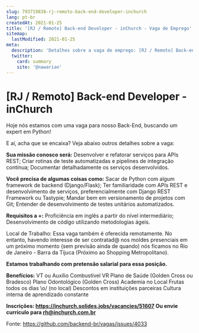 ```yaml
---
slug: 793719838-rj-remoto-back-end-developer-inchurch
lang: pt-br
createdAt: 2021-01-25
title: '[RJ / Remoto] Back-end Developer - inChurch - Vaga de Emprego'
sitemap:
  lastModified: 2021-01-25
meta:
  description: 'Detalhes sobre a vaga de emprego: [RJ / Remoto] Back-end Developer - inChurch'
  twitter:
    card: summary
    site: '@nawarian'
---
```


# [RJ / Remoto] Back-end Developer - inChurch

Hoje nós estamos com uma vaga para nosso Back-End, buscando um expert em Python!

E aí, acha que se encaixa? Veja abaixo outros detalhes sobre a vaga:

**Sua missão conosco será:**
Desenvolver e refatorar serviços para APIs REST;
Criar rotinas de teste automatizadas e pipelines de integração contínua;
Documentar detalhadamente os serviços desenvolvidos.

**Você precisa de algumas coisas como:**
Sacar de Python com algum framework de backend (Django/Flask);
Ter familiaridade com APIs REST e desenvolvimento de serviços, preferencialmente com Django REST Framework ou Tastypie;
Mandar bem em versionamento de projetos com Git;
Entender de desenvolvimento de testes unitários automatizados.

**Requisitos a +:**
Proficiência em inglês a partir do nível intermediário;
Desenvolvimento de código utilizando metodologias ágeis.

Local de Trabalho: Essa vaga também é oferecida remotamente. No entanto, havendo interesse de ser contratad@ nos moldes presenciais em um próximo momento (sem previsão ainda de quando) nós ficamos no Rio de Janeiro - Barra da Tijuca (Próximo ao Shopping Metropolitano).

**Estamos trabalhando com pretensão salarial para essa posição.**

**Benefícios:**
VT ou Auxílio Combustível
VR
Plano de Saúde (Golden Cross ou Bradesco)
Plano Odontológico (Golden Cross)
Academia no Local
Frutas todos os dias \o/ (no local)
Descontos em instituições parceiras
Cultura interna de aprendizado constante

**Inscrições: https://inchurch.solides.jobs/vacancies/51607
Ou envie currículo para rh@inchurch.com.br**

Fonte: https://github.com/backend-br/vagas/issues/4033